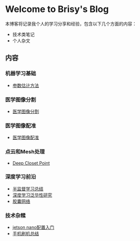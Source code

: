 # Welcome to Brisy's Blog

本博客将记录我个人的学习分享和经验，包含以下几个方面的内容：
- 技术类笔记
- 个人杂文

## 内容

### 机器学习基础
- [参数估计方法](./MachineLearning/参数估计方法.md)

### 医学图像分割
- [医学图像分割]()

### 医学图像配准
- [医学图像配准]()

### 点云和Mesh处理
- [Deep Closet Point](./Geometry/DeepClosetPoint.md)

### 深度学习前沿
- [半监督学习总结](./DeepLearning/SemiSupervisedLearning.md)
- [深度学习泛华性研究]()
- [胶囊网络](./DeepLearning/CapsuleNetwork.md)

### 技术杂糅
- [jetson nano配置入门](./Others/JetsonNano.md)
- [手机刷机总结](./Others/手机刷机相关知识.md)
